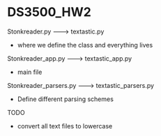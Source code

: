 # DS3500_HW2


Stonkreader.py ---> textastic.py
- where we define the class and everything lives

Stonkreader_app.py ---> textastic_app.py
- main file

Stonkreader_parsers.py ---> textastic_parsers.py
- Define different parsing schemes

TODO

- convert all text files to lowercase